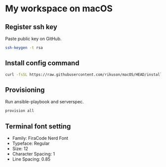 # My workspace on macOS

## Register ssh key

Paste public key on GitHub.

```bash
ssh-keygen -t rsa
```

## Install config command

```bash
curl -fsSL https://raw.githubusercontent.com/rikuson/macOS/HEAD/install.sh | zsh -
```

## Provisioning

Run ansible-playbook and serverspec.

```bash
provision all
```

## Terminal font setting

- Family: FiraCode Nerd Font
- Typeface: Regular
- Size: 12
- Character Spacing: 1
- Line Spacing: 0.85
